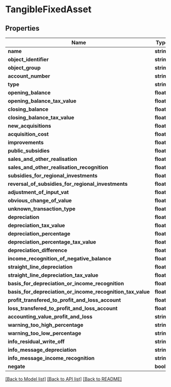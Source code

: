 # TangibleFixedAsset

## Properties
Name | Type | Description | Notes
------------ | ------------- | ------------- | -------------
**name** | **string** |  | [optional] 
**object_identifier** | **string** |  | [optional] 
**object_group** | **string** |  | [optional] 
**account_number** | **string** |  | [optional] 
**type** | **string** |  | [optional] 
**opening_balance** | **float** |  | [optional] 
**opening_balance_tax_value** | **float** |  | [optional] 
**closing_balance** | **float** |  | [optional] 
**closing_balance_tax_value** | **float** |  | [optional] 
**new_acquisitions** | **float** |  | [optional] 
**acquisition_cost** | **float** |  | [optional] 
**improvements** | **float** |  | [optional] 
**public_subsidies** | **float** |  | [optional] 
**sales_and_other_realisation** | **float** |  | [optional] 
**sales_and_other_realisation_recognition** | **float** |  | [optional] 
**subsidies_for_regional_investments** | **float** |  | [optional] 
**reversal_of_subsidies_for_regional_investments** | **float** |  | [optional] 
**adjustment_of_input_vat** | **float** |  | [optional] 
**obvious_change_of_value** | **float** |  | [optional] 
**unknown_transaction_type** | **float** |  | [optional] 
**depreciation** | **float** |  | [optional] 
**depreciation_tax_value** | **float** |  | [optional] 
**depreciation_percentage** | **float** |  | [optional] 
**depreciation_percentage_tax_value** | **float** |  | [optional] 
**depreciation_difference** | **float** |  | [optional] 
**income_recognition_of_negative_balance** | **float** |  | [optional] 
**straight_line_depreciation** | **float** |  | [optional] 
**straight_line_depreciation_tax_value** | **float** |  | [optional] 
**basis_for_depreciation_or_income_recognition** | **float** |  | [optional] 
**basis_for_depreciation_or_income_recognition_tax_value** | **float** |  | [optional] 
**profit_transfered_to_profit_and_loss_account** | **float** |  | [optional] 
**loss_transfered_to_profit_and_loss_account** | **float** |  | [optional] 
**accounting_value_profit_and_loss** | **string** |  | [optional] 
**warning_too_high_percentage** | **string** |  | [optional] 
**warning_too_low_percentage** | **string** |  | [optional] 
**info_residual_write_off** | **string** |  | [optional] 
**info_message_depreciation** | **string** |  | [optional] 
**info_message_income_recognition** | **string** |  | [optional] 
**negate** | **bool** |  | [optional] 

[[Back to Model list]](../README.md#documentation-for-models) [[Back to API list]](../README.md#documentation-for-api-endpoints) [[Back to README]](../README.md)


